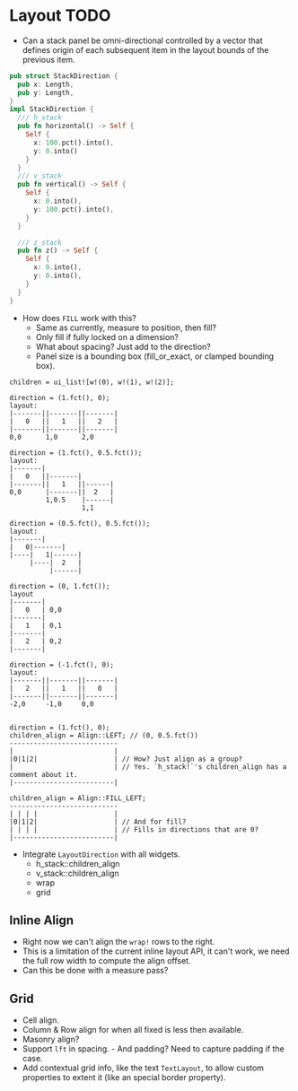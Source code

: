 # Layout TODO

* Can a stack panel be omni-directional controlled by a vector that defines origin of each
  subsequent item in the layout bounds of the previous item.
```rust
pub struct StackDirection {
  pub x: Length,
  pub y: Length,
}
impl StackDirection {
  /// h_stack
  pub fn horizontal() -> Self {
    Self {
      x: 100.pct().into(),
      y: 0.into()
    }
  }
  /// v_stack
  pub fn vertical() -> Self {
    Self {
      x: 0.into(),
      y: 100.pct().into(),
    }
  }

  /// z_stack
  pub fn z() -> Self {
    Self { 
      x: 0.into(),
      y: 0.into(),
    }
  }
}
```
- How does `FILL` work with this?
  - Same as currently, measure to position, then fill?
  - Only fill if fully locked on a dimension?
  - What about spacing? Just add to the direction?
  - Panel size is a bounding box (fill_or_exact, or clamped bounding box).

```text
children = ui_list![w!(0), w!(1), w!(2)];

direction = (1.fct(), 0);
layout:
|-------||-------||-------|
|   0   ||   1   ||   2   |
|-------||-------||-------|
0,0      1,0      2,0

direction = (1.fct(), 0.5.fct());
layout:
|-------|
|   0   ||-------|
|-------||   1   ||------|
0,0      |-------||  2   |
         1,0.5    |------|
                  1,1

direction = (0.5.fct(), 0.5.fct());
layout:
|-------|
|   0|-------|
|----|   1|------|
     |----|  2   |
          |------|

direction = (0, 1.fct());
layout
|-------|
|   0   | 0,0
|-------|
|   1   | 0,1
|-------|
|   2   | 0,2
|-------|

direction = (-1.fct(), 0);
layout:
|-------||-------||-------|
|   2   ||   1   ||   0   |
|-------||-------||-------|
-2,0     -1,0     0,0


direction = (1.fct(), 0);
children_align = Align::LEFT; // (0, 0.5.fct())
---------------------------
|                         |
|0|1|2|                   | // How? Just align as a group? 
|                         | // Yes. `h_stack!`'s children_align has a comment about it.
|-------------------------|

children_align = Align::FILL_LEFT;
---------------------------
| | | |                   |
|0|1|2|                   | // And for fill?
| | | |                   | // Fills in directions that are 0?
|-------------------------|
```

* Integrate `LayoutDirection` with all widgets.
  - h_stack::children_align
  - v_stack::children_align
  - wrap
  - grid

## Inline Align

* Right now we can't align the `wrap!` rows to the right.
* This is a limitation of the current inline layout API, it can't work, 
  we need the full row width to compute the align offset.
* Can this be done with a measure pass?

## Grid 

* Cell align.
* Column & Row align for when all fixed is less then available.
* Masonry align?
* Support `lft` in spacing.
        - And padding? Need to capture padding if the case.
* Add contextual grid info, like the text `TextLayout`, to allow custom properties to extent it (like an special border property).